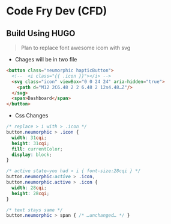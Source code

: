 # Code Fry Dev (CFD)

## Build Using HUGO


> Plan to replace font awesome icom with svg
- Chages will be in two file

```html
<button class="neumorphic hapticButton">
  <!--  <i class="{{ .icon }}"></i> -->
  <svg class="icon" viewBox="0 0 24 24" aria-hidden="true">
    <path d="M12 2C6.48 2 2 6.48 2 12s4.48…Z"/>
  </svg>
  <span>Dashboard</span>
</button>
```

- Css Changes

```css
/* replace > i with > .icon */
button.neumorphic > .icon {
  width: 31cqi;
  height: 31cqi;
  fill: currentColor;     
  display: block;
}

/* active state—you had > i { font-size:28cqi } */
button.neumorphic:active > .icon,
button.neumorphic.active > .icon {
  width: 28cqi;
  height: 28cqi;
}

/* text stays same */
button.neumorphic > span { /* …unchanged… */ }
```
